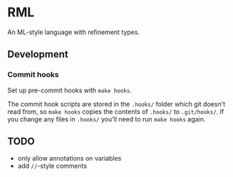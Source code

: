 # RML

An ML-style language with refinement types.

## Development

### Commit hooks

Set up pre-commit hooks with `make hooks`.

The commit hook scripts are stored in the `.hooks/` folder
which git doesn't read from,
so `make hooks` copies the contents of `.hooks/` to `.git/hooks/`.
If you change any files in `.hooks/` you'll need to run `make hooks` again.

## TODO

- only allow annotations on variables
- add `//`-style comments
